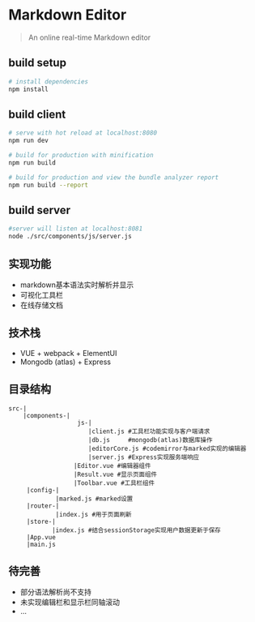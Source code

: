# Markdown Editor

> An online real-time Markdown editor

## build setup

``` bash
# install dependencies
npm install
```

## build client
```bash
# serve with hot reload at localhost:8080
npm run dev

# build for production with minification
npm run build

# build for production and view the bundle analyzer report
npm run build --report
```

## build server
```bash
#server will listen at localhost:8081
node ./src/components/js/server.js
```

## 实现功能
+ markdown基本语法实时解析并显示
+ 可视化工具栏
+ 在线存储文档

## 技术栈
+ VUE + webpack + ElementUI
+ Mongodb (atlas) + Express


## 目录结构
```
src-|
    |components-|
                   js-|
                      |client.js #工具栏功能实现与客户端请求
                      |db.js     #mongodb(atlas)数据库操作
                      |editorCore.js #codemirror与marked实现的编辑器
                      |server.js #Express实现服务端响应
                  |Editor.vue #编辑器组件
                  |Result.vue #显示页面组件
                  |Toolbar.vue #工具栏组件
     |config-|
             |marked.js #marked设置
     |router-|
             |index.js #用于页面刷新
     |store-| 
            |index.js #结合sessionStorage实现用户数据更新于保存
     |App.vue
     |main.js
```

## 待完善
+ 部分语法解析尚不支持
+ 未实现编辑栏和显示栏同轴滚动
+ ...



